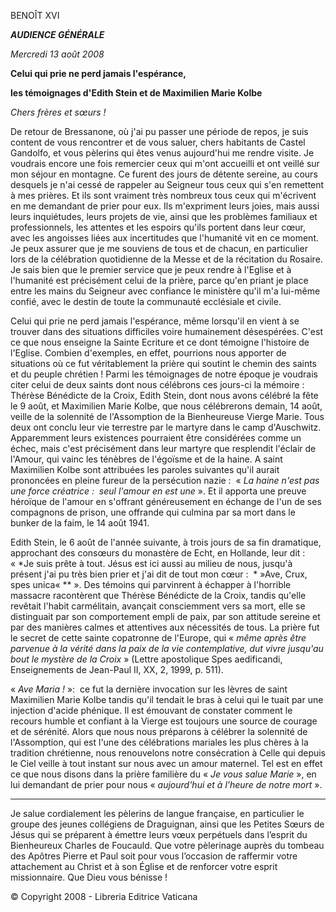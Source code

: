 BENOÎT XVI

***AUDIENCE GÉNÉRALE***

*Mercredi 13 août 2008*

**Celui qui prie ne perd jamais l'espérance,**

**les témoignages d'Edith Stein et de Maximilien Marie Kolbe**

*Chers frères et sœurs !*

De retour de Bressanone, où j'ai pu passer une période de repos, je suis content de vous rencontrer et de vous saluer, chers habitants de Castel Gandolfo, et vous pèlerins qui êtes venus aujourd'hui me rendre visite. Je voudrais encore une fois remercier ceux qui m'ont accueilli et ont veillé sur mon séjour en montagne. Ce furent des jours de détente sereine, au cours desquels je n'ai cessé de rappeler au Seigneur tous ceux qui s'en remettent à mes prières. Et ils sont vraiment très nombreux tous ceux qui m'écrivent en me demandant de prier pour eux. Ils m'expriment leurs joies, mais aussi leurs inquiétudes, leurs projets de vie, ainsi que les problèmes familiaux et professionnels, les attentes et les espoirs qu'ils portent dans leur cœur, avec les angoisses liées aux incertitudes que l'humanité vit en ce moment. Je peux assurer que je me souviens de tous et de chacun, en particulier lors de la célébration quotidienne de la Messe et de la récitation du Rosaire. Je sais bien que le premier service que je peux rendre à l'Eglise et à l'humanité est précisément celui de la prière, parce qu'en priant je place entre les mains du Seigneur avec confiance le ministère qu'il m'a lui-même confié, avec le destin de toute la communauté ecclésiale et civile.

Celui qui prie ne perd jamais l'espérance, même lorsqu'il en vient à se trouver dans des situations difficiles voire humainement désespérées. C'est ce que nous enseigne la Sainte Ecriture et ce dont témoigne l'histoire de l'Eglise. Combien d'exemples, en effet, pourrions nous apporter de situations où ce fut véritablement la prière qui soutint le chemin des saints et du peuple chrétien ! Parmi les témoignages de notre époque je voudrais citer celui de deux saints dont nous célébrons ces jours-ci la mémoire :  Thérèse Bénédicte de la Croix, Edith Stein, dont nous avons célébré la fête le 9 août, et Maximilien Marie Kolbe, que nous célébrerons demain, 14 août, veille de la solennité de l'Assomption de la Bienheureuse Vierge Marie. Tous deux ont conclu leur vie terrestre par le martyre dans le camp d'Auschwitz. Apparemment leurs existences pourraient être considérées comme un échec, mais c'est précisément dans leur martyre que resplendit l'éclair de l'Amour, qui vainc les ténèbres de l'égoïsme et de la haine. A saint Maximilien Kolbe sont attribuées les paroles suivantes qu'il aurait prononcées en pleine fureur de la persécution nazie :  « *La haine n'est pas une force créatrice :  seul l'amour en est une* ». Et il apporta une preuve héroïque de l'amour en s'offrant généreusement en échange de l'un de ses compagnons de prison, une offrande qui culmina par sa mort dans le bunker de la faim, le 14 août 1941.

Edith Stein, le 6 août de l'année suivante, à trois jours de sa fin dramatique, approchant des consœurs du monastère de Echt, en Hollande, leur dit :  « *Je suis prête à tout. Jésus est ici aussi au milieu de nous, jusqu'à présent j'ai pu très bien prier et j'ai dit de tout mon cœur :  * »Ave, Crux, spes unica« ** ». Des témoins qui parvinrent à échapper à l'horrible massacre racontèrent que Thérèse Bénédicte de la Croix, tandis qu'elle revêtait l'habit carmélitain, avançait consciemment vers sa mort, elle se distinguait par son comportement empli de paix, par son attitude sereine et par des manières calmes et attentives aux nécessités de tous. La prière fut le secret de cette sainte copatronne de l'Europe, qui « *même après être parvenue à la vérité dans la paix de la vie contemplative, dut vivre jusqu'au bout le mystère de la Croix* » (Lettre apostolique Spes aedificandi, Enseignements de Jean-Paul II, XX, 2, 1999, p. 511).

« *Ave Maria !* »:  ce fut la dernière invocation sur les lèvres de saint Maximilien Marie Kolbe tandis qu'il tendait le bras à celui qui le tuait par une injection d'acide phénique. Il est émouvant de constater comment le recours humble et confiant à la Vierge est toujours une source de courage et de sérénité. Alors que nous nous préparons à célébrer la solennité de l'Assomption, qui est l'une des célébrations mariales les plus chères à la tradition chrétienne, nous renouvelons notre consécration à Celle qui depuis le Ciel veille à tout instant sur nous avec un amour maternel. Tel est en effet ce que nous disons dans la prière familière du « *Je vous salue Marie* », en lui demandant de prier pour nous « *aujourd'hui et à l'heure de notre mort* ».

****

Je salue cordialement les pèlerins de langue française, en particulier le groupe des jeunes collégiens de Draguignan, ainsi que les Petites Sœurs de Jésus qui se préparent à émettre leurs vœux perpétuels dans l’esprit du Bienheureux Charles de Foucauld. Que votre pèlerinage auprès du tombeau des Apôtres Pierre et Paul soit pour vous l’occasion de raffermir votre attachement au Christ et à son Église et de renforcer votre esprit missionnaire. Que Dieu vous bénisse !

© Copyright 2008 - Libreria Editrice Vaticana